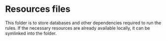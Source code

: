 # Resources files 

This folder is to store databases and other dependencies required to run the rules. If the necessary resources are already available locally, it can be symlinked into the folder.